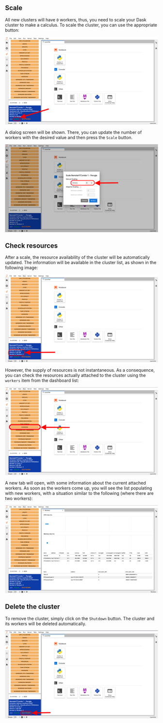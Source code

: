 ## Scale

All new clusters will have `0` workers, thus, you need to scale your Dask cluster
to make a calculus. To scale the cluster, you can use the appropriate button:

![dask scale button](imgs/dask_scale_button.png)

A dialog screen will be shown. There, you can update the number of workers with
the desired value and then press the `Scale` button.

![dask scale modal](imgs/dask_scale_modal.png)

## Check resources

After a scale, the resource availability of the cluster will be automatically updated.
The information will be available in the cluster list, as shown in the following image:

![dask cluster resources](imgs/dask_management_resources.png)

However, the supply of resources is not instantaneous. As a consequence, you can
check the resources actually attached to the cluster using the `workers` item from
the dashboard list:

![dask workers](imgs/dask_management_workers.png)

A new tab will open, with some information about the current attached workers.
As soon as the workers come up, you will see the list populating with new workers,
with a situation similar to the following (where there are two workers):

![dask workers tab](imgs/dask_management_workers_tab.png)

## Delete the cluster

To remove the cluster, simply click on the `Shutdown` button. The cluster and its
workers will be deleted automatically.

![dask delete cluster](imgs/dask_delete_cluster.png)